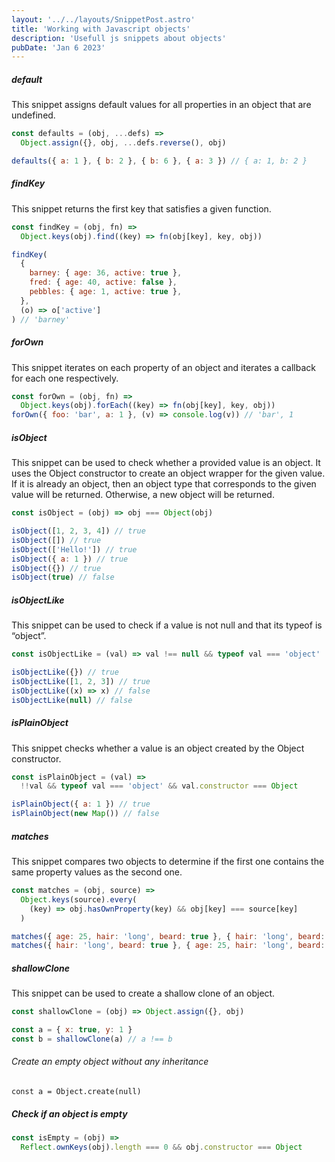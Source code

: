 ```yaml
---
layout: '../../layouts/SnippetPost.astro'
title: 'Working with Javascript objects'
description: 'Usefull js snippets about objects'
pubDate: 'Jan 6 2023'
---
```


##### default

This snippet assigns default values for all properties in an object that are undefined.

```js
const defaults = (obj, ...defs) =>
  Object.assign({}, obj, ...defs.reverse(), obj)

defaults({ a: 1 }, { b: 2 }, { b: 6 }, { a: 3 }) // { a: 1, b: 2 }
```

##### findKey

This snippet returns the first key that satisfies a given function.

```js
const findKey = (obj, fn) =>
  Object.keys(obj).find((key) => fn(obj[key], key, obj))
```

```js
findKey(
  {
    barney: { age: 36, active: true },
    fred: { age: 40, active: false },
    pebbles: { age: 1, active: true },
  },
  (o) => o['active']
) // 'barney'
```

##### forOwn

This snippet iterates on each property of an object and iterates a callback for each one respectively.

```js
const forOwn = (obj, fn) =>
  Object.keys(obj).forEach((key) => fn(obj[key], key, obj))
forOwn({ foo: 'bar', a: 1 }, (v) => console.log(v)) // 'bar', 1
```

##### isObject

This snippet can be used to check whether a provided value is an object. It uses the Object constructor to create an object wrapper for the given value.
If it is already an object, then an object type that corresponds to the given value will be returned. Otherwise, a new object will be returned.

```js
const isObject = (obj) => obj === Object(obj)

isObject([1, 2, 3, 4]) // true
isObject([]) // true
isObject(['Hello!']) // true
isObject({ a: 1 }) // true
isObject({}) // true
isObject(true) // false
```

##### isObjectLike

This snippet can be used to check if a value is not null and that its typeof is “object”.

```js
const isObjectLike = (val) => val !== null && typeof val === 'object'

isObjectLike({}) // true
isObjectLike([1, 2, 3]) // true
isObjectLike((x) => x) // false
isObjectLike(null) // false
```

##### isPlainObject

This snippet checks whether a value is an object created by the Object constructor.

```js
const isPlainObject = (val) =>
  !!val && typeof val === 'object' && val.constructor === Object

isPlainObject({ a: 1 }) // true
isPlainObject(new Map()) // false
```

##### matches

This snippet compares two objects to determine if the first one contains the same property values as the second one.

```js
const matches = (obj, source) =>
  Object.keys(source).every(
    (key) => obj.hasOwnProperty(key) && obj[key] === source[key]
  )

matches({ age: 25, hair: 'long', beard: true }, { hair: 'long', beard: true }) // true
matches({ hair: 'long', beard: true }, { age: 25, hair: 'long', beard: true }) // false
```

##### shallowClone

This snippet can be used to create a shallow clone of an object.

```js
const shallowClone = (obj) => Object.assign({}, obj)

const a = { x: true, y: 1 }
const b = shallowClone(a) // a !== b
```

###### Create an empty object without any inheritance

`const a = Object.create(null)`

##### Check if an object is empty

```js
const isEmpty = (obj) =>
  Reflect.ownKeys(obj).length === 0 && obj.constructor === Object
```
